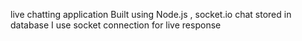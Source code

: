live chatting application Built using Node.js , socket.io
chat stored in database
I use socket connection for live response
